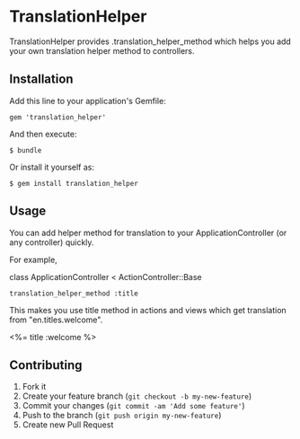 # TranslationHelper

TranslationHelper provides .translation_helper_method which helps you add your own translation helper method to controllers.

## Installation

Add this line to your application's Gemfile:

    gem 'translation_helper'

And then execute:

    $ bundle

Or install it yourself as:

    $ gem install translation_helper

## Usage

You can add helper method for translation to your ApplicationController (or any controller) quickly.

For example,

  class ApplicationController < ActionController::Base

    translation_helper_method :title

This makes you use title method in actions and views which get translation from "en.titles.welcome".

  <%= title :welcome %>

## Contributing

1. Fork it
2. Create your feature branch (`git checkout -b my-new-feature`)
3. Commit your changes (`git commit -am 'Add some feature'`)
4. Push to the branch (`git push origin my-new-feature`)
5. Create new Pull Request
